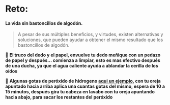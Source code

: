 [by]: <> "Eduardo avila"
[date]: <> "26 de marzo 2020"
[title]: <> "Menos cotton ette"

# Reto: 

#### La vida sin bastoncillos de algodón.

 > A pesar de sus múltiples beneficios, y virtudes, existen alternativas y soluciones, que pueden ayudar a obtener el mismo resultado que los bastoncillos de algodón.

 🌟 **El truco del dedo y el papel, envuelve tu dedo meñique con un pedazo de papel y después... comienza a limpiar, esto es mas efectivo después de una ducha, ya que el agua caliente ayuda a ablandar la cerilla de los oídos**

 🌟 **Algunas gotas de peróxido de hidrogeno [aqui un ejemplo](https://www.amazon.com/Solution-Half-Strength-Hypochlorite-Century-Pharmaceuticals/dp/B00AK35ZAC/ref=as_li_ss_tl?creativeASIN=B00AK35ZAC&imprToken=u.JnQ6OCbgRFzD5KPQRsoQ&slotNum=0&ie=UTF8&linkCode=w61&tag=mf-art-smart-shopping-20&linkId=f0c9abfe0a299184c88a8b5647edd57a&language=en_US), con tu oreja apuntado hacia arriba aplica una cuantas gotas del mismo, espera de 10 a 15 minutos, después gira tu cabeza en lavabo con tu oreja apuntando hacia abajo, para sacar los restantes del peróxido**

